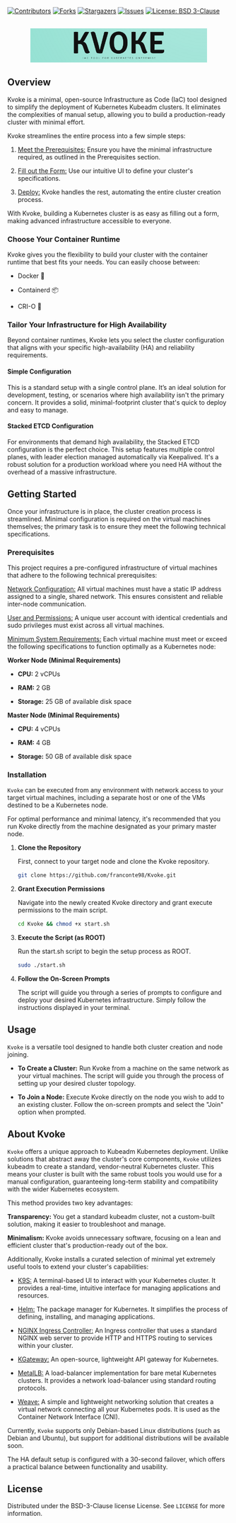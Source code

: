<a id="readme-top"></a>

[![Contributors][contributors-shield]][contributors-url]
[![Forks][forks-shield]][forks-url]
[![Stargazers][stars-shield]][stars-url]
[![Issues][issues-shield]][issues-url]
[![License: BSD 3-Clause][license-shield]][license-url]

<br />
<div align="center">
  <a href="https://github.com/franconte98/Kvoke">
    <img src="Resources/Logo-Kvoke.png" alt="Logo" width="400">
  </a>
</div>

## Overview

Kvoke is a minimal, open-source Infrastructure as Code (IaC) tool designed to simplify the deployment of Kubernetes Kubeadm clusters. It eliminates the complexities of manual setup, allowing you to build a production-ready cluster with minimal effort.

Kvoke streamlines the entire process into a few simple steps:

1. <ins>Meet the Prerequisites:</ins> Ensure you have the minimal infrastructure required, as outlined in the Prerequisites section.

2. <ins>Fill out the Form:</ins> Use our intuitive UI to define your cluster's specifications.

3. <ins>Deploy:</ins> Kvoke handles the rest, automating the entire cluster creation process.

With Kvoke, building a Kubernetes cluster is as easy as filling out a form, making advanced infrastructure accessible to everyone.

### Choose Your Container Runtime

Kvoke gives you the flexibility to build your cluster with the container runtime that best fits your needs. You can easily choose between:

- Docker 🐳

- Containerd 📦

- CRI-O 🐧

### Tailor Your Infrastructure for High Availability

Beyond container runtimes, Kvoke lets you select the cluster configuration that aligns with your specific high-availability (HA) and reliability requirements.

#### Simple Configuration

This is a standard setup with a single control plane. It’s an ideal solution for development, testing, or scenarios where high availability isn't the primary concern. It provides a solid, minimal-footprint cluster that's quick to deploy and easy to manage.

#### Stacked ETCD Configuration

For environments that demand high availability, the Stacked ETCD configuration is the perfect choice. This setup features multiple control planes, with leader election managed automatically via Keepalived. It's a robust solution for a production workload where you need HA without the overhead of a massive infrastructure.

## Getting Started

Once your infrastructure is in place, the cluster creation process is streamlined. Minimal configuration is required on the virtual machines themselves; the primary task is to ensure they meet the following technical specifications.

### Prerequisites

This project requires a pre-configured infrastructure of virtual machines that adhere to the following technical prerequisites:

<ins>Network Configuration:</ins> All virtual machines must have a static IP address assigned to a single, shared network. This ensures consistent and reliable inter-node communication.

<ins>User and Permissions:</ins> A unique user account with identical credentials and sudo privileges must exist across all virtual machines.

<ins>Minimum System Requirements:</ins> Each virtual machine must meet or exceed the following specifications to function optimally as a Kubernetes node:

<b>Worker Node (Minimal Requirements)</b>

- <b>CPU:</b> 2 vCPUs

- <b>RAM:</b> 2 GB

- <b>Storage:</b> 25 GB of available disk space

<b>Master Node (Minimal Requirements)</b>

- <b>CPU:</b> 4 vCPUs

- <b>RAM:</b> 4 GB

- <b>Storage:</b> 50 GB of available disk space


### Installation

`Kvoke` can be executed from any environment with network access to your target virtual machines, including a separate host or one of the VMs destined to be a Kubernetes node.

For optimal performance and minimal latency, it's recommended that you run Kvoke directly from the machine designated as your primary master node.

1. <b>Clone the Repository</b>

   First, connect to your target node and clone the Kvoke repository.
   ```sh
   git clone https://github.com/franconte98/Kvoke.git
   ```
2. <b>Grant Execution Permissions</b>

   Navigate into the newly created Kvoke directory and grant execute permissions to the main script.
   ```sh
   cd Kvoke && chmod +x start.sh
   ```
3. <b>Execute the Script (as ROOT)</b>

   Run the start.sh script to begin the setup process as ROOT.
   ```sh
   sudo ./start.sh
   ```
4. <b>Follow the On-Screen Prompts</b>

   The script will guide you through a series of prompts to configure and deploy your desired Kubernetes infrastructure. Simply follow the instructions displayed in your terminal.

## Usage

`Kvoke` is a versatile tool designed to handle both cluster creation and node joining.

- <b>To Create a Cluster:</b> Run Kvoke from a machine on the same network as your virtual machines. The script will guide you through the process of setting up your desired cluster topology.

- <b>To Join a Node:</b> Execute Kvoke directly on the node you wish to add to an existing cluster. Follow the on-screen prompts and select the "Join" option when prompted.

## About Kvoke

`Kvoke` offers a unique approach to Kubeadm Kubernetes deployment. Unlike solutions that abstract away the cluster's core components, `Kvoke` utilizes kubeadm to create a standard, vendor-neutral Kubernetes cluster. This means your cluster is built with the same robust tools you would use for a manual configuration, guaranteeing long-term stability and compatibility with the wider Kubernetes ecosystem.

This method provides two key advantages:

<b>Transparency:</b> You get a standard kubeadm cluster, not a custom-built solution, making it easier to troubleshoot and manage.

<b>Minimalism:</b> Kvoke avoids unnecessary software, focusing on a lean and efficient cluster that's production-ready out of the box.

Additionally, Kvoke installs a curated selection of minimal yet extremely useful tools to extend your cluster's capabilities:

- <ins>K9S:</ins> A terminal-based UI to interact with your Kubernetes cluster. It provides a real-time, intuitive interface for managing applications and resources.

- <ins>Helm:</ins> The package manager for Kubernetes. It simplifies the process of defining, installing, and managing applications.

- <ins>NGINX Ingress Controller:</ins> An Ingress controller that uses a standard NGINX web server to provide HTTP and HTTPS routing to services within your cluster.

- <ins>KGateway:</ins> An open-source, lightweight API gateway for Kubernetes.

- <ins>MetalLB:</ins> A load-balancer implementation for bare metal Kubernetes clusters. It provides a network load-balancer using standard routing protocols.

- <ins>Weave:</ins> A simple and lightweight networking solution that creates a virtual network connecting all your Kubernetes pods. It is used as the Container Network Interface (CNI).

Currently, `Kvoke` supports only Debian-based Linux distributions (such as Debian and Ubuntu), but support for additional distributions will be available soon.

The HA default setup is configured with a 30-second failover, which offers a practical balance between functionality and usability.

## License

Distributed under the BSD-3-Clause license License. See `LICENSE` for more information.

[contributors-shield]: https://img.shields.io/github/contributors/franconte98/Kvoke.svg?style=for-the-badge
[contributors-url]: https://github.com/franconte98/Kvoke/graphs/contributors
[forks-shield]: https://img.shields.io/github/forks/franconte98/Kvoke.svg?style=for-the-badge
[forks-url]: https://github.com/franconte98/Kvoke/forks
[stars-shield]: https://img.shields.io/github/stars/franconte98/Kvoke.svg?style=for-the-badge
[stars-url]: https://github.com/franconte98/Kvoke/stargazers
[issues-shield]: https://img.shields.io/github/issues/franconte98/Kvoke.svg?style=for-the-badge
[issues-url]: https://github.com/franconte98/Kvoke/issues
[license-shield]: https://img.shields.io/badge/License-BSD%203--Clause-blue.svg?style=for-the-badge
[license-url]: https://github.com/franconte98/Kvoke/blob/main/LICENSE

[product-screenshot]: images/screenshot.png

